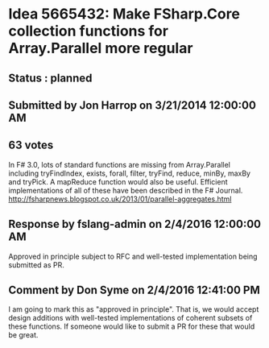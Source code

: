 # Idea 5665432: Make FSharp.Core collection functions for Array.Parallel more regular #

## Status : planned

## Submitted by Jon Harrop on 3/21/2014 12:00:00 AM

## 63 votes

In F# 3.0, lots of standard functions are missing from Array.Parallel including tryFindIndex, exists, forall, filter, tryFind, reduce, minBy, maxBy and tryPick. A mapReduce function would also be useful.
Efficient implementations of all of these have been described in the F# Journal. http://fsharpnews.blogspot.co.uk/2013/01/parallel-aggregates.html


## Response by fslang-admin on 2/4/2016 12:00:00 AM

Approved in principle subject to RFC and well-tested implementation being submitted as PR.



## Comment by Don Syme on 2/4/2016 12:41:00 PM

I am going to mark this as "approved in principle". That is, we would accept design additions with well-tested implementations of coherent subsets of these functions.
If someone would like to submit a PR for these that would be great.

